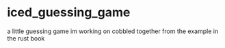 # iced_guessing_game
a little guessing game im working on cobbled together from the example in the rust book
